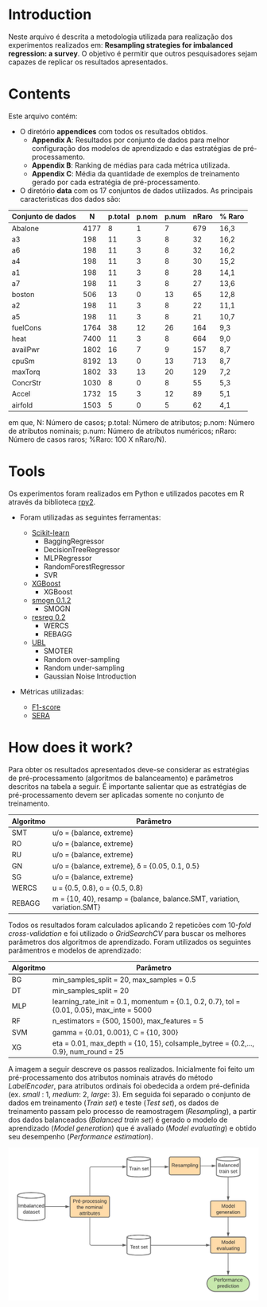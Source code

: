# Introduction

Neste arquivo é descrita a metodologia utilizada para realização dos experimentos realizados em: **Resampling strategies for imbalanced regression: a survey**. O objetivo é permitir que outros pesquisadores sejam capazes de replicar os resultados apresentados.

# Contents
Este arquivo contém:
- O diretório **appendices** com todos os resultados obtidos.
  - **Appendix A**: Resultados por conjunto de dados para melhor configuração dos modelos de aprendizado e das estratégias de pré-processamento.
  - **Appendix B**: Ranking de médias para cada métrica utilizada.
  - **Appendix C**: Média da quantidade de exemplos de treinamento gerado por cada estratégia de pré-processamento.
- O diretório **data** com os 17 conjuntos de dados utilizados. As principais caracteristicas dos dados são:


|Conjunto de dados | N    | p.total | p.nom | p.num | nRaro | % Raro|
| -----------------|------|---------|--------|------|-------|-------|
|Abalone           |4177  | 8       | 1      | 7    | 679   | 16,3  |
|a3                |198   | 11      | 3      | 8    | 32    | 16,2  |
|a6                |198   | 11      | 3      | 8    | 32    | 16,2  |
|a4                |198   | 11      | 3      | 8    | 30    | 15,2  |
|a1                |198   | 11      | 3      | 8    | 28    | 14,1  |
|a7                |198   | 11      | 3      | 8    | 27    | 13,6  |
|boston            |506   | 13      | 0      | 13   | 65    | 12,8  |
|a2                |198   | 11      | 3      | 8    | 22    | 11,1  |
|a5                |198   | 11      | 3      | 8    | 21    | 10,7  |
|fuelCons          |1764  | 38      | 12     | 26   | 164   | 9,3   |
|heat              |7400  | 11      | 3      | 8    | 664   | 9,0   |
|availPwr          |1802  | 16      | 7      | 9    | 157   | 8,7   |
|cpuSm             |8192  | 13      | 0      | 13   | 713   | 8,7   |
|maxTorq           |1802  | 33      | 13     | 20   | 129   | 7,2   |
|ConcrStr          |1030  | 8       | 0      | 8    | 55    | 5,3   |
|Accel             |1732  | 15      | 3      | 12   | 89    | 5,1   |
|airfold           |1503  | 5       | 0      | 5    | 62    | 4,1   |

em que, N: Número de casos; p.total: Número de atributos; p.nom: Número de atributos nominais; p.num: Número de atributos numéricos; nRaro: Número de casos raros; %Raro: 100 X nRaro/N).


# Tools

Os experimentos foram realizados em Python e utilizados pacotes em R através da biblioteca [rpy2](https://rpy2.github.io/).

- Foram utilizadas as seguintes ferramentas:

  - [Scikit-learn](https://scikit-learn.org/stable/)
    - BaggingRegressor
    - DecisionTreeRegressor
    - MLPRegressor
    - RandomForestRegressor
    - SVR
  - [XGBoost](https://xgboost.readthedocs.io/)
    - XGBoost
  - [smogn 0.1.2](https://pypi.org/project/smogn/)
    - SMOGN
  - [resreg 0.2](https://pypi.org/project/resreg/)
    - WERCS
    - REBAGG
  - [UBL](https://github.com/paobranco/UBL)
    - SMOTER
    - Random over-sampling 
    - Random under-sampling
    - Gaussian Noise Introduction


- Métricas utilizadas:
  - [F1-score](https://github.com/rpribeiro/uba)
  - [SERA](https://github.com/nunompmoniz/IRon)


# How does it work?

Para obter os resultados apresentados deve-se considerar as estratégias de pré-processamento (algoritmos de balanceamento) e parâmetros descritos na tabela a seguir. É importante salientar que as estratégias de pré-processamento devem ser aplicadas somente no conjunto de treinamento.

| Algoritmo  |  Parâmetro |
| -----| ------------------------- |
|  SMT |  u/o = {balance, extreme} |
|  RO  |  u/o = {balance, extreme} |
|  RU |  u/o = {balance, extreme} |
|  GN  |  u/o = {balance, extreme}, δ = {0.05, 0.1, 0.5} |
|  SG |  u/o = {balance, extreme} |
|  WERCS  |  u = {0.5, 0.8}, o = {0.5, 0.8} |
|  REBAGG  |  m = {10, 40}, resamp = {balance, balance.SMT, variation, variation.SMT}|


Todos os resultados foram calculados aplicando 2 repeticões com 10-_fold cross-validation_ e foi utilizado o _GridSearchCV_ para buscar os melhores parâmetros dos algoritmos de aprendizado. Foram utilizados os seguintes parâmentros e modelos de aprendizado:

| Algoritmo  |  Parâmetro |
| -----| ------------------------- |
|  BG  |  min_samples_split = 20, max_samples = 0.5 |
|  DT  |   min_samples_split = 20 |
|  MLP |  learning_rate_init = 0.1, momentum = {0.1, 0.2, 0.7}, tol = {0.01, 0.05}, max_inte = 5000 |
|  RF  |  n_estimators = {500, 1500}, max_features = 5|
|  SVM |  gamma = {0.01, 0.001}, C = {10, 300} |
|  XG  |  eta = 0.01, max_depth = {10, 15}, colsample_bytree = {0.2,..., 0.9}, num_round = 25 |


A imagem a seguir descreve os passos realizados. Inicialmente foi feito um pré-processamento dos atributos nominais através do método _LabelEncoder_, para atributos ordinais foi obedecida a ordem pré-definida (ex. _small_ : 1, _medium_: 2, _large_: 3). Em seguida foi separado o conjunto de dados em treinamento (_Train set_) e teste (_Test set_), os dados de treinamento passam pelo processo de reamostragem (_Resampling_), a partir dos dados balanceados (_Balanced train set_) é gerado o modelo de aprendizado (_Model generation_) que é avaliado (_Model evaluating_) e obtido seu desempenho (_Performance estimation_).

![alt text](https://github.com/JusciAvelino/imbalancedRegression/blob/main/diagram.png)
